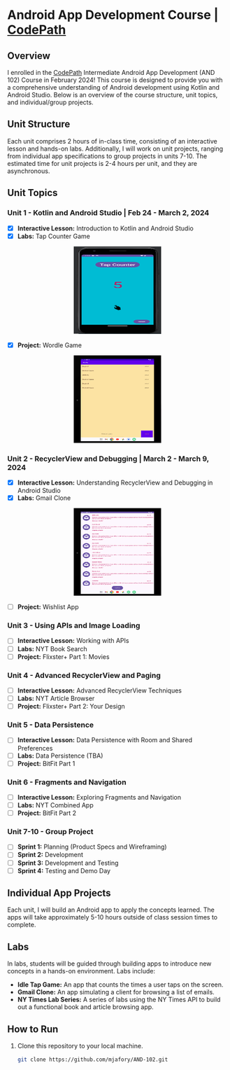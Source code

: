# Android App Development Course | [CodePath](https://www.codepath.org/)


## Overview

I enrolled in the [CodePath](https://www.codepath.org/) Intermediate Android App Development (AND 102) Course in February 2024! This course is designed to provide you with a comprehensive understanding of Android development using Kotlin and Android Studio. Below is an overview of the course structure, unit topics, and individual/group projects.

## Unit Structure

Each unit comprises 2 hours of in-class time, consisting of an interactive lesson and hands-on labs. Additionally, I will work on unit projects, ranging from individual app specifications to group projects in units 7-10. The estimated time for unit projects is 2-4 hours per unit, and they are asynchronous.

## Unit Topics

### Unit 1 - Kotlin and Android Studio | Feb 24 - March 2, 2024
- [x] **Interactive Lesson:** Introduction to Kotlin and Android Studio
- [x] **Labs:** Tap Counter Game
<p align="center">
  <img src="unit%201/lab/SimpleCounter/demo.png" alt="Demo" width="200" height="200">
</p>

- [x] **Project:** Wordle Game
<p align="center">
  <img src="unit%201/Wordle/demo.gif" alt="Demo" width="200" height="200">
</p>


### Unit 2 - RecyclerView and Debugging | March 2 - March 9, 2024
- [x] **Interactive Lesson:** Understanding RecyclerView and Debugging in Android Studio
- [x] **Labs:** Gmail Clone
<p align="center">
<img src="unit 2/lab/demo.gif" alt="Demo" width="200" height="200">
</p>

- [ ] **Project:** Wishlist App

### Unit 3 - Using APIs and Image Loading
- [ ] **Interactive Lesson:** Working with APIs
- [ ] **Labs:** NYT Book Search
- [ ] **Project:** Flixster+ Part 1: Movies

### Unit 4 - Advanced RecyclerView and Paging
- [ ] **Interactive Lesson:** Advanced RecyclerView Techniques
- [ ] **Labs:** NYT Article Browser
- [ ] **Project:** Flixster+ Part 2: Your Design

### Unit 5 - Data Persistence
- [ ] **Interactive Lesson:** Data Persistence with Room and Shared Preferences
- [ ] **Labs:** Data Persistence (TBA)
- [ ] **Project:** BitFit Part 1

### Unit 6 - Fragments and Navigation
- [ ] **Interactive Lesson:** Exploring Fragments and Navigation
- [ ] **Labs:** NYT Combined App
- [ ] **Project:** BitFit Part 2

### Unit 7-10 - Group Project
- [ ] **Sprint 1:** Planning (Product Specs and Wireframing)
- [ ] **Sprint 2:** Development
- [ ] **Sprint 3:** Development and Testing
- [ ] **Sprint 4:** Testing and Demo Day

## Individual App Projects

Each unit, I  will build an Android app to apply the concepts learned. The apps will take approximately 5-10 hours outside of class session times to complete.

## Labs

In labs, students will be guided through building apps to introduce new concepts in a hands-on environment. Labs include:

- **Idle Tap Game:** An app that counts the times a user taps on the screen.
- **Gmail Clone:** An app simulating a client for browsing a list of emails.
- **NY Times Lab Series:** A series of labs using the NY Times API to build out a functional book and article browsing app.

## How to Run

1. Clone this repository to your local machine.
   ```bash
   git clone https://github.com/mjafory/AND-102.git
